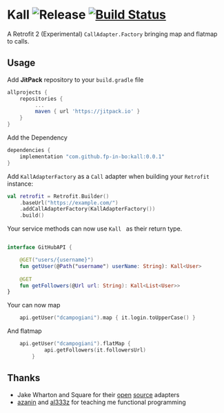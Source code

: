 Kall ![Release](https://jitpack.io/v/fp-in-bo/kall.svg) [![Build Status](https://travis-ci.org/fp-in-bo/kall.svg?branch=master)](https://travis-ci.org/fp-in-bo/kall)
=======================================

A Retrofit 2 (Experimental) `CallAdapter.Factory` bringing map and flatmap to calls.

Usage
-----
Add **JitPack** repository to your `build.gradle` file

``` gradle
allprojects {
	repositories {
	     ...
	     maven { url 'https://jitpack.io' }
	}
}
```

Add the Dependency 

``` gradle
dependencies {
    implementation "com.github.fp-in-bo:kall:0.0.1"
}
```

Add `KallAdapterFactory` as a `Call` adapter when building your `Retrofit` instance:
```kotlin
val retrofit = Retrofit.Builder()
    .baseUrl("https://example.com/")
    .addCallAdapterFactory(KallAdapterFactory())
    .build()
```

Your service methods can now use `Kall ` as their return type.
```kotlin

interface GitHubAPI {

    @GET("users/{username}")
    fun getUser(@Path("username") userName: String): Kall<User>
    
    @GET
    fun getFollowers(@Url url: String): Kall<List<User>>
}
```
Your can now map 

```kotlin
    api.getUser("dcampogiani").map { it.login.toUpperCase() }
```

And flatmap
```kotlin
    api.getUser("dcampogiani").flatMap {
            api.getFollowers(it.followersUrl)
        }
```


Thanks
-----

* Jake Wharton and Square for their [open](https://github.com/JakeWharton/retrofit2-kotlin-coroutines-adapter) [source](https://github.com/square/retrofit/tree/master/retrofit-adapters) adapters
* [azanin](https://github.com/azanin) and [al333z](https://github.com/al333z) for teaching me functional programming
